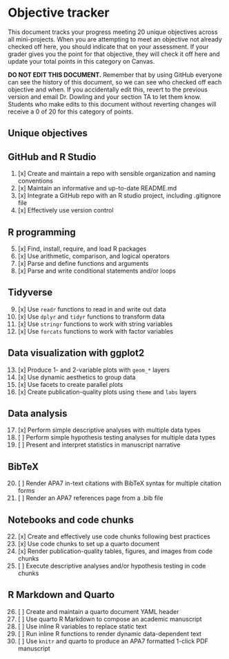 # Objective tracker

This document tracks your progress meeting 20 unique objectives across all mini-projects. When you are attempting to meet an objective not already checked off here, you should indicate that on your assessment. If your grader gives you the point for that objective, they will check it off here and update your total points in this category on Canvas.

**DO NOT EDIT THIS DOCUMENT.** Remember that by using GitHub everyone can see the history of this document, so we can see who checked off each objective and when. If you accidentally edit this, revert to the previous version and email Dr. Dowling and your section TA to let them know. Students who make edits to this document without reverting changes will receive a 0 of 20 for this category of points.

## Unique objectives

## GitHub and R Studio

1.  [x] Create and maintain a repo with sensible organization and naming conventions
2.  [x] Maintain an informative and up-to-date README.md
3.  [x] Integrate a GitHub repo with an R studio project, including .gitignore file
4.  [x] Effectively use version control

## R programming

5.  [x] Find, install, require, and load R packages
6.  [x] Use arithmetic, comparison, and logical operators
7.  [x] Parse and define functions and arguments
8.  [x] Parse and write conditional statements and/or loops

## Tidyverse

9.  [x] Use `readr` functions to read in and write out data
10. [x] Use `dplyr` and `tidyr` functions to transform data
11. [x] Use `stringr` functions to work with string variables
12. [x] Use `forcats` functions to work with factor variables

## Data visualization with ggplot2

13. [x] Produce 1- and 2-variable plots with `geom_*` layers
14. [x] Use dynamic aesthetics to group data
15. [x] Use facets to create parallel plots
16. [x] Create publication-quality plots using `theme` and `labs` layers

## Data analysis

17. [x] Perform simple descriptive analyses with multiple data types
18. [ ] Perform simple hypothesis testing analyses for multiple data types
19. [ ] Present and interpret statistics in manuscript narrative

## BibTeX

20. [ ] Render APA7 in-text citations with BibTeX syntax for multiple citation forms
21. [ ] Render an APA7 references page from a .bib file

## Notebooks and code chunks

22. [x] Create and effectively use code chunks following best practices
23. [x] Use code chunks to set up a quarto document
24. [x] Render publication-quality tables, figures, and images from code chunks
25. [ ] Execute descriptive analyses and/or hypothesis testing in code chunks

## R Markdown and Quarto

26. [ ] Create and maintain a quarto document YAML header
27. [ ] Use quarto R Markdown to compose an academic manuscript
28. [ ] Use inline R variables to replace static text
29. [ ] Run inline R functions to render dynamic data-dependent text
30. [ ] Use `knitr` and quarto to produce an APA7 formatted 1-click PDF manuscript
